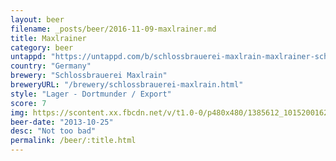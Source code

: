 ```yaml
---
layout: beer
filename: _posts/beer/2016-11-09-maxlrainer.md
title: Maxlrainer
category: beer
untappd: "https://untappd.com/b/schlossbrauerei-maxlrain-maxlrainer-schloss-gold/66202"
country: "Germany"
brewery: "Schlossbrauerei Maxlrain"
breweryURL: "/brewery/schlossbrauerei-maxlrain.html"
style: "Lager - Dortmunder / Export"
score: 7
img: https://scontent.xx.fbcdn.net/v/t1.0-0/p480x480/1385612_10152001625738745_155180417_n.jpg?oh=fda2ef309cbffd38083c48ee93cc5cee&oe=5961BD9F
beer-date: "2013-10-25"
desc: "Not too bad"
permalink: /beer/:title.html
---
```

